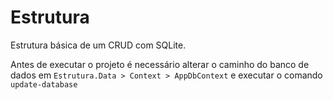 # Estrutura
Estrutura básica de um CRUD com SQLite.

Antes de executar o projeto é necessário alterar o caminho do banco de dados em `Estrutura.Data > Context > AppDbContext` e executar o comando `update-database`
